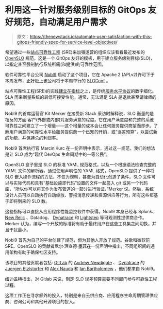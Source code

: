 # 利用这一针对服务级别目标的 GitOps 友好规范，自动满足用户需求

> 原文：<https://thenewstack.io/automate-user-satisfaction-with-this-gitops-friendly-spec-for-service-level-objectives/>

希望通过一些[站点可靠性工程](https://thenewstack.io/site-reliability-engineering-cloud-native-operations/) (SRE)来加强运营的组织应该看看最近发布的 [OpenSLO](https://github.com/OpenSLO/OpenSLO) 规范，这是一个 GitOps 友好的模板，用于建立服务级别目标(SLO)，以指定甚至强制执行系统所需(和提供)的可靠性范围。

软件可靠性平台公司 [Nobl9](https://nobl9.com/) 启动了这个项目，它在 Apache 2 (APLv2)许可下于本周发布，正好赶上该公司将于本周举行的 [SLOConf](https://www.sloconf.com/) 。

 站点可靠性工程(SRE)的实践[建立在指标](https://thenewstack.io/usenix-the-3-measures-of-successful-site-reliability-engineering/)之上，是传统[服务水平协议](https://nobl9.com/resources/aligned-incentives-putting-the-so-what-in-modern-slos/)的数字细化。SLA 历来衡量系统的最低可接受性能。通常，无法满足 SLA 是退款甚至请律师的原因。

Nobl9 的首席运营官 Kit Merker 在接受新 Stack 采访时解释说，SLO 衡量的是相反的方面:客户(外部或内部)对服务满意的程度。它在用户满意度和完整的系统可靠性之间建立了一个增量——这个增量的成本会让任何服务提供商望而却步。了解用户满意的可靠性水平给服务提供商一个已知的开销，或“误差预算”，以尝试新的功能，并保持总的利润率。

Nobl9 首席执行官 Marcin Kurc 在一份声明中表示，通过这一规范，我们的想法是让 SLO 成为“现代 DevOps 生命周期中的一等公民”。

OpenSLO 盒子里是 SLO 的标准 YAML 规范格式，以及一个根据语法检查完整的 YAML 文件的解析器。通过使用声明性的 YAML 格式，OpenSLO 提供了一种将 SLO 嵌入操作流程的方法，不仅为观察，甚至为自动化创造了条件。SLO 文件可以与实际代码和具有“基础设施即代码”设置的文件一起签入 git 或另一个代码库，“所以你可以将其作为发布管道的一部分进行验证，”Merker 说。然后，系统设计人员可以自动执行自动缩放、警报消息传递和资源供应等行为，所有这些都基于即将到来的 SLO 数。

这些指标可以直接从应用程序性能监控软件中获得。Nobl9 本身已经与 Splunk、 [New Relic](http://newrelic.com/?utm_content=inline-mention) 、Datadog、 [Dynatrace](https://www.dynatrace.com/?utm_content=inline-mention) 和 [Lightstep](https://lightstep.com/?utm_content=inline-mention) 等可观测性提供商合作。Merker 认为，编写一个开放的标准将有助于最终用户在这些工具集之间切换，并且干扰最小。

Nobl9 首先为自己的平台创建了规范，但为其他人开放了规范。谷歌和微软前 SRE、OpenSLO 的贡献者尼尔·理查德·墨菲在一份声明中指出，不同组织间的通用架构有助于确保社区支持。

该项目的其他贡献者包括: [GitLab](https://about.gitlab.com/?utm_content=inline-mention) 的 [Andrew Newdigate](https://gitlab.com/andrewn) 、 [Dynatrace](https://www.dynatrace.com/?utm_content=inline-mention) 的 [Juergen Etzlstorfer](https://github.com/jetzlstorfer) 和 [Alex Nauda](https://github.com/alexnauda) 和 [Ian Bartholomew](https://www.linkedin.com/in/the-ian-bartholomew/) ，他们都来自 Nobl9。

纽迪盖特指出，对 Gitlab 来说，制定 SLO 误差预算需要不同部门参与可靠性工程过程。

这项工作正在寻求额外的投入，特别是来自云供应商、应用程序生命周期管理供应商、咨询公司和其他开源项目的投入。

<svg xmlns:xlink="http://www.w3.org/1999/xlink" viewBox="0 0 68 31" version="1.1"><title>Group</title> <desc>Created with Sketch.</desc></svg>